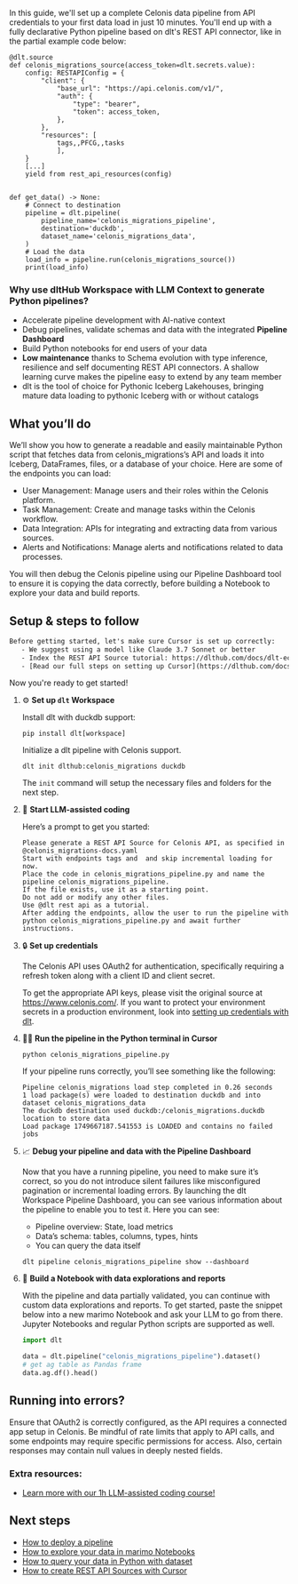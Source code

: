 In this guide, we'll set up a complete Celonis data pipeline from API credentials to your first data load in just 10 minutes. You'll end up with a fully declarative Python pipeline based on dlt's REST API connector, like in the partial example code below:

```python-outcome
@dlt.source
def celonis_migrations_source(access_token=dlt.secrets.value):
    config: RESTAPIConfig = {
        "client": {
            "base_url": "https://api.celonis.com/v1/",
            "auth": {
                "type": "bearer",
                "token": access_token,
            },
        },
        "resources": [
            tags,,PFCG,,tasks
            ],
    }
    [...]
    yield from rest_api_resources(config)


def get_data() -> None:
    # Connect to destination
    pipeline = dlt.pipeline(
        pipeline_name='celonis_migrations_pipeline',
        destination='duckdb',
        dataset_name='celonis_migrations_data', 
    )
    # Load the data
    load_info = pipeline.run(celonis_migrations_source())
    print(load_info) 
```

### Why use dltHub Workspace with LLM Context to generate Python pipelines?

- Accelerate pipeline development with AI-native context
- Debug pipelines, validate schemas and data with the integrated **Pipeline Dashboard**
- Build Python notebooks for end users of your data
- **Low maintenance** thanks to Schema evolution with type inference, resilience and self documenting REST API connectors. A shallow learning curve makes the pipeline easy to extend by any team member
- dlt is the tool of choice for Pythonic Iceberg Lakehouses, bringing mature data loading to pythonic Iceberg with or without catalogs

## What you’ll do

We’ll show you how to generate a readable and easily maintainable Python script that fetches data from celonis_migrations’s API and loads it into Iceberg, DataFrames, files, or a database of your choice. Here are some of the endpoints you can load:

- User Management: Manage users and their roles within the Celonis platform.
- Task Management: Create and manage tasks within the Celonis workflow.
- Data Integration: APIs for integrating and extracting data from various sources.
- Alerts and Notifications: Manage alerts and notifications related to data processes.

You will then debug the Celonis pipeline using our Pipeline Dashboard tool to ensure it is copying the data correctly, before building a Notebook to explore your data and build reports.

## Setup & steps to follow

```default
Before getting started, let's make sure Cursor is set up correctly:
   - We suggest using a model like Claude 3.7 Sonnet or better
   - Index the REST API Source tutorial: https://dlthub.com/docs/dlt-ecosystem/verified-sources/rest_api/ and add it to context as **@dlt rest api**
   - [Read our full steps on setting up Cursor](https://dlthub.com/docs/dlt-ecosystem/llm-tooling/cursor-restapi#23-configuring-cursor-with-documentation)
```

Now you're ready to get started!

1. ⚙️ **Set up `dlt` Workspace**
    
    Install dlt with duckdb support:
    ```shell
    pip install dlt[workspace]
    ```

    Initialize a dlt pipeline with Celonis support.
    ```shell
    dlt init dlthub:celonis_migrations duckdb
    ```

    The `init` command will setup the necessary files and folders for the next step.
    
2. 🤠 **Start LLM-assisted coding**
    
    Here’s a prompt to get you started:
    
    ```prompt
    Please generate a REST API Source for Celonis API, as specified in @celonis_migrations-docs.yaml 
    Start with endpoints tags and  and skip incremental loading for now. 
    Place the code in celonis_migrations_pipeline.py and name the pipeline celonis_migrations_pipeline. 
    If the file exists, use it as a starting point. 
    Do not add or modify any other files. 
    Use @dlt rest api as a tutorial. 
    After adding the endpoints, allow the user to run the pipeline with python celonis_migrations_pipeline.py and await further instructions.
    ```

    
3. 🔒 **Set up credentials** 
    
    The Celonis API uses OAuth2 for authentication, specifically requiring a refresh token along with a client ID and client secret.
    
    To get the appropriate API keys, please visit the original source at https://www.celonis.com/.
    If you want to protect your environment secrets in a production environment, look into [setting up credentials with dlt](https://dlthub.com/docs/walkthroughs/add_credentials).
    
4. 🏃‍♀️ **Run the pipeline in the Python terminal in Cursor**
    
    ```shell
    python celonis_migrations_pipeline.py
    ```
    
    If your pipeline runs correctly, you’ll see something like the following:
    
    ```shell
    Pipeline celonis_migrations load step completed in 0.26 seconds
    1 load package(s) were loaded to destination duckdb and into dataset celonis_migrations_data
    The duckdb destination used duckdb:/celonis_migrations.duckdb location to store data
    Load package 1749667187.541553 is LOADED and contains no failed jobs
    ```
    
5. 📈 **Debug your pipeline and data with the Pipeline Dashboard**

    Now that you have a running pipeline, you need to make sure it’s correct, so you do not introduce silent failures like misconfigured pagination or incremental loading errors. By launching the dlt Workspace Pipeline Dashboard, you can see various information about the pipeline to enable you to test it. Here you can see:
    - Pipeline overview: State, load metrics
    - Data’s schema: tables, columns, types, hints
    - You can query the data itself
    
    ```shell
    dlt pipeline celonis_migrations_pipeline show --dashboard
    ```
    
6. 🐍 **Build a Notebook with data explorations and reports**

    With the pipeline and data partially validated, you can continue with custom data explorations and reports. To get started, paste the snippet below into a new marimo Notebook and ask your LLM to go from there. Jupyter Notebooks and regular Python scripts are supported as well.

    
    ```python
    import dlt

   data = dlt.pipeline("celonis_migrations_pipeline").dataset()
   # get ag table as Pandas frame
   data.ag.df().head()
    ```

## Running into errors?

Ensure that OAuth2 is correctly configured, as the API requires a connected app setup in Celonis. Be mindful of rate limits that apply to API calls, and some endpoints may require specific permissions for access. Also, certain responses may contain null values in deeply nested fields.

### Extra resources:

- [Learn more with our 1h LLM-assisted coding course!](https://www.youtube.com/watch?v=GGid70rnJuM)

## Next steps

- [How to deploy a pipeline](https://dlthub.com/docs/walkthroughs/deploy-a-pipeline)
- [How to explore your data in marimo Notebooks](https://dlthub.com/docs/general-usage/dataset-access/marimo)
- [How to query your data in Python with dataset](https://dlthub.com/docs/general-usage/dataset-access/dataset)
- [How to create REST API Sources with Cursor](https://dlthub.com/docs/dlt-ecosystem/llm-tooling/cursor-restapi)